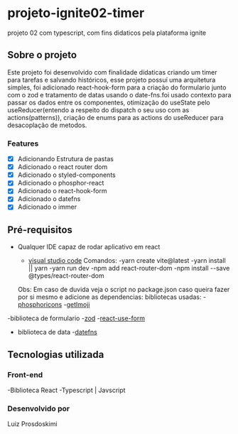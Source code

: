 # projeto-ignite02-timer
projeto 02 com typescript, com fins didaticos pela plataforma ignite

## Sobre o projeto

Este projeto foi desenvolvido com finalidade didaticas criando um timer para tarefas e salvando históricos, esse projeto possuí uma arquitetura simples, foi adicionado
react-hook-form para a criação do formulario junto com o zod e tratamento de datas usando o date-fns.foi usado contexto para passar os dados entre os componentes, otimização do useState pelo useReducer(entendo a respeito do dispatch o seu uso com as actions(patterns)), 
criação de enums para as actions do useReducer para desacoplação de metodos.

### Features

- [x] Adicionando Estrutura de pastas
- [x] Adicionado o react router dom
- [x] Adicionado o styled-components
- [x] Adicionado o phosphor-react
- [x] Adicionado o react-hook-form
- [x] Adicionado o datefns
- [x] Adicionado o immer

## Pré-requisitos

- Qualquer IDE capaz de rodar aplicativo em react

  - [visual studio code](https://code.visualstudio.com/)
  Comandos:
  -yarn create vite@latest
  -yarn install || yarn
  -yarn run dev
  -npm add react-router-dom
  -npm install --save @types/react-router-dom
  
  Obs: Em caso de duvida veja o script no package.json
  caso queira fazer por si mesmo e adicione as dependencias:
bibliotecas usadas:
-[phosphoricons](https://phosphoricons.com/)
-[getImoji](https://zod.dev/)

-biblioteca de formulario
-[zod](https://date-fns.org/)
-[react-use-form](https://react-hook-form.com/)

- biblioteca de data
-[datefns](https://date-fns.org/)

## Tecnologias utilizada

### Front-end

-Biblioteca React
-Typescript | Javscript

### Desenvolvido por

Luiz Prosdoskimi
